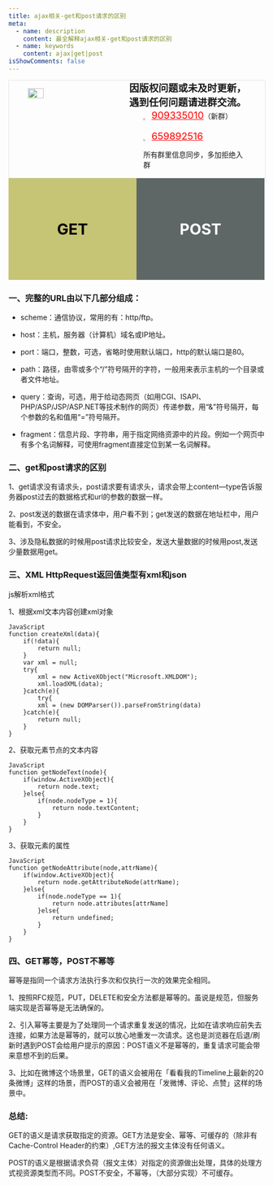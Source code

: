 ```yaml
---
title: ajax相关-get和post请求的区别
meta:
  - name: description
    content: 最全解释ajax相关-get和post请求的区别
  - name: keywords
    content: ajax|get|post
isShowComments: false
---
```


<!-- QQ卡片 -->
<div style="width:100%;display:flex;justify-content:space-around;border:1px solid #E5E5E4;">
  <img style="width:25%;padding-top:15px;" src="h/images/jetbrains/jetbrains2.jpeg" onclick="window.open('http://shang.qq.com/wpa/qunwpa?idkey=ae59f469b427c038c95f118ceeefc6f9eba7a9d90ce9aae72bde58d09cc1013b', '_blank');" />

  <div style="display:flex;flex-direction:column;justify-content:space-around;">
    <div style="font-size:1.2rem;font-weight:bold;">
      <div>因版权问题或未及时更新，</div>
      <div>遇到任何问题请进群交流。</div>
    </div>
    <div style="padding-left:12%;position:relative;">
      <div>
      <img style="width:6%;position:relative;top:3px;cursor:pointer;" src="/images/jetbrains/qq.png" onclick="window.open('http://shang.qq.com/wpa/qunwpa?idkey=22ed6bd53a50f9764493ef41746bfb3006123cbe097729a106fee0c46b6e0b9e', '_blank');" />
      <a href="//shang.qq.com/wpa/qunwpa?idkey=ae59f469b427c038c95f118ceeefc6f9eba7a9d90ce9aae72bde58d09cc1013b" style="font-size:1.2rem;text-decoration:underline;color:red;" target="_blank">909335010</a>（新群）
      </div>
      <div>
      <br>
      <img style="width:6%;position:relative;top:3px;cursor:pointer;" src="/images/jetbrains/qq.png" onclick="window.open('http://shang.qq.com/wpa/qunwpa?idkey=22ed6bd53a50f9764493ef41746bfb3006123cbe097729a106fee0c46b6e0b9e', '_blank');" />
      <a href="http://shang.qq.com/wpa/qunwpa?idkey=22ed6bd53a50f9764493ef41746bfb3006123cbe097729a106fee0c46b6e0b9e" style="font-size:1.2rem;text-decoration:underline;color:red;" target="_blank">659892516</a>
      <p>所有群里信息同步，多加拒绝入群</p>
      </div>
    </div>
  </div>
</div>

<div style="width:100%;height:200px;display:flex;justify-content:space-around;">
  <div style="width:50%;line-height:200px;font-size:30px;color:black;font-weight:bold;text-align:center;background-color:#C6C475">GET</div>
  <div style="width:50%;line-height:200px;font-size:30px;color:white;font-weight:bold;text-align:center;background-color:#5E6766">POST</div>
</div>

### 一、完整的URL由以下几部分组成：  

* scheme：通信协议，常用的有：http/ftp。  

* host：主机，服务器（计算机）域名或IP地址。  

* port：端口，整数，可选，省略时使用默认端口，http的默认端口是80。  

* path：路径，由零或多个“/”符号隔开的字符，一般用来表示主机的一个目录或者文件地址。  

* query：查询，可选，用于给动态网页（如用CGI、ISAPI、PHP/ASP/JSP/ASP.NET等技术制作的网页）传递参数，用“&”符号隔开，每个参数的名和值用“=”符号隔开。  

* fragment：信息片段、字符串，用于指定网络资源中的片段。例如一个网页中有多个名词解释，可使用fragment直接定位到某一名词解释。

### 二、get和post请求的区别  

1、get请求没有请求头，post请求要有请求头，请求会带上content—type告诉服务器post过去的数据格式和url的参数的数据一样。  

2、post发送的数据在请求体中，用户看不到；get发送的数据在地址栏中，用户能看到，不安全。  

3、涉及隐私数据的时候用post请求比较安全，发送大量数据的时候用post,发送少量数据用get。

### 三、XML HttpRequest返回值类型有xml和json  

js解析xml格式  

1、根据xml文本内容创建xml对象

```
JavaScript
function createXml(data){
	if(!data){
		return null;
	}
	var xml = null;
	try{
		xml = new ActiveXObject("Microsoft.XMLDOM");
		xml.loadXML(data);
	}catch(e){
		try{
		xml = (new DOMParser()).parseFromString(data)
	}catch(e){
		return null;
	}
}
```

2、获取元素节点的文本内容

```
JavaScript
function getNodeText(node){
	if(window.ActiveXObject){
		return node.text;
	}else{
		if(node.nodeType = 1){
			return node.textContent;
		}
	}
}
```

3、获取元素的属性

```
JavaScript
function getNodeAttribute(node,attrName){
	if(window.ActiveXObject){
		return node.getAttributeNode(attrName);
	}else{
		if(node.nodeType == 1){
			return node.attributes[attrName]
		}else{
			return undefined;
		}
	}
}
```

### 四、GET幂等，POST不幂等

幂等是指同一个请求方法执行多次和仅执行一次的效果完全相同。

1、按照RFC规范，PUT，DELETE和安全方法都是幂等的。虽说是规范，但服务端实现是否幂等是无法确保的。

2、引入幂等主要是为了处理同一个请求重复发送的情况，比如在请求响应前失去连接，如果方法是幂等的，就可以放心地重发一次请求。这也是浏览器在后退/刷新时遇到POST会给用户提示的原因：POST语义不是幂等的，重复请求可能会带来意想不到的后果。

3、比如在微博这个场景里，GET的语义会被用在「看看我的Timeline上最新的20条微博」这样的场景，而POST的语义会被用在「发微博、评论、点赞」这样的场景中。

### 总结:

GET的语义是请求获取指定的资源。GET方法是安全、幂等、可缓存的（除非有 Cache-Control Header的约束）,GET方法的报文主体没有任何语义。

POST的语义是根据请求负荷（报文主体）对指定的资源做出处理，具体的处理方式视资源类型而不同。POST不安全，不幂等，（大部分实现）不可缓存。

